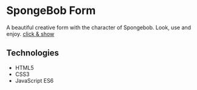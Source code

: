 # SpongeBob Form

A beautiful creative form with the character of Spongebob. Look, use and enjoy.
[click & show](https://hamid-js.github.io/bob/)

## Technologies

- HTML5
- CSS3
- JavaScript ES6
